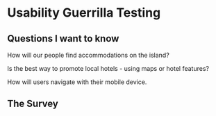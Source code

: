 # Usability Guerrilla Testing

## Questions I want to know

How will our people find accommodations on the island?

Is the best way to promote local hotels - using maps or hotel features?

How will users navigate with their mobile device.



## The Survey

